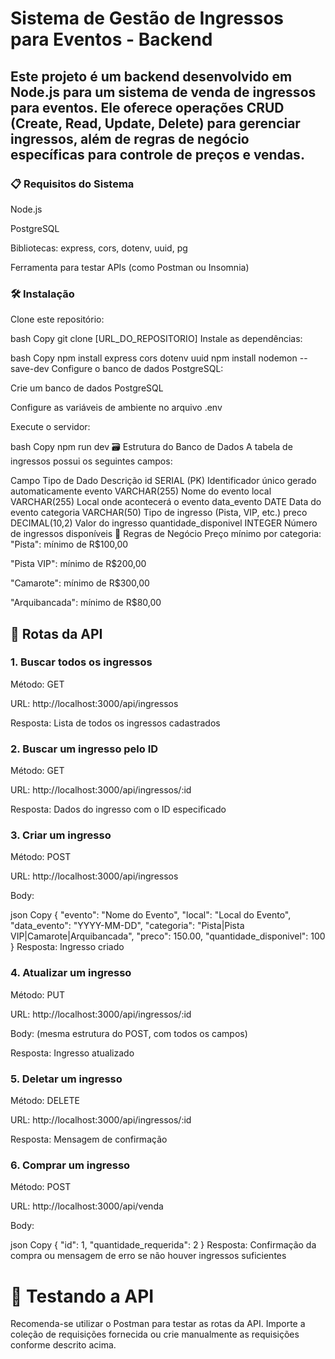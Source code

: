# Sistema de Gestão de Ingressos para Eventos - Backend
## Este projeto é um backend desenvolvido em Node.js para um sistema de venda de ingressos para eventos. Ele oferece operações CRUD (Create, Read, Update, Delete) para gerenciar ingressos, além de regras de negócio específicas para controle de preços e vendas.

### 📋 Requisitos do Sistema
Node.js

PostgreSQL

Bibliotecas: express, cors, dotenv, uuid, pg

Ferramenta para testar APIs (como Postman ou Insomnia)

### 🛠️ Instalação
Clone este repositório:

bash
Copy
git clone [URL_DO_REPOSITORIO]
Instale as dependências:

bash
Copy
npm install express cors dotenv uuid
npm install nodemon --save-dev
Configure o banco de dados PostgreSQL:

Crie um banco de dados PostgreSQL

Configure as variáveis de ambiente no arquivo .env

Execute o servidor:

bash
Copy
npm run dev
🗃️ Estrutura do Banco de Dados
A tabela de ingressos possui os seguintes campos:

Campo	Tipo de Dado	Descrição
id	SERIAL (PK)	Identificador único gerado automaticamente
evento	VARCHAR(255)	Nome do evento
local	VARCHAR(255)	Local onde acontecerá o evento
data_evento	DATE	Data do evento
categoria	VARCHAR(50)	Tipo de ingresso (Pista, VIP, etc.)
preco	DECIMAL(10,2)	Valor do ingresso
quantidade_disponivel	INTEGER	Número de ingressos disponíveis
📝 Regras de Negócio
Preço mínimo por categoria:
"Pista": mínimo de R$100,00

"Pista VIP": mínimo de R$200,00

"Camarote": mínimo de R$300,00

"Arquibancada": mínimo de R$80,00

## 🚀 Rotas da API
### 1. Buscar todos os ingressos
Método: GET

URL: http://localhost:3000/api/ingressos

Resposta: Lista de todos os ingressos cadastrados

### 2. Buscar um ingresso pelo ID
Método: GET

URL: http://localhost:3000/api/ingressos/:id

Resposta: Dados do ingresso com o ID especificado

### 3. Criar um ingresso
Método: POST

URL: http://localhost:3000/api/ingressos

Body:

json
Copy
{
  "evento": "Nome do Evento",
  "local": "Local do Evento",
  "data_evento": "YYYY-MM-DD",
  "categoria": "Pista|Pista VIP|Camarote|Arquibancada",
  "preco": 150.00,
  "quantidade_disponivel": 100
}
Resposta: Ingresso criado

### 4. Atualizar um ingresso
Método: PUT

URL: http://localhost:3000/api/ingressos/:id

Body: (mesma estrutura do POST, com todos os campos)

Resposta: Ingresso atualizado

### 5. Deletar um ingresso
Método: DELETE

URL: http://localhost:3000/api/ingressos/:id

Resposta: Mensagem de confirmação

### 6. Comprar um ingresso
Método: POST

URL: http://localhost:3000/api/venda

Body:

json
Copy
{
  "id": 1,
  "quantidade_requerida": 2
}
Resposta: Confirmação da compra ou mensagem de erro se não houver ingressos suficientes

# 🧪 Testando a API
Recomenda-se utilizar o Postman para testar as rotas da API. Importe a coleção de requisições fornecida ou crie manualmente as requisições conforme descrito acima.
